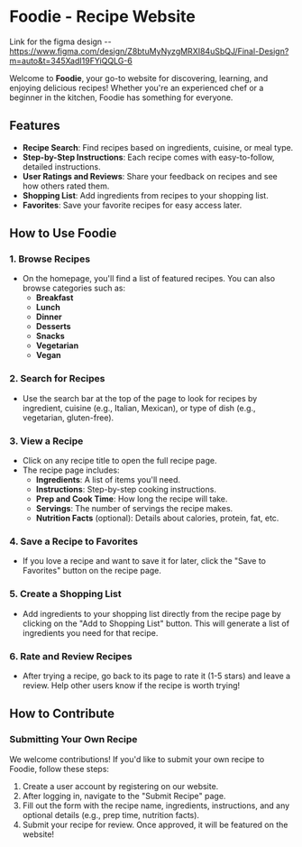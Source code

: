 # Foodie - Recipe Website

Link for the figma design -- https://www.figma.com/design/Z8btuMyNyzgMRXI84uSbQJ/Final-Design?m=auto&t=345XadI19FYiQQLG-6

Welcome to **Foodie**, your go-to website for discovering, learning, and enjoying delicious recipes! Whether you're an experienced chef or a beginner in the kitchen, Foodie has something for everyone.

## Features
- **Recipe Search**: Find recipes based on ingredients, cuisine, or meal type.
- **Step-by-Step Instructions**: Each recipe comes with easy-to-follow, detailed instructions.
- **User Ratings and Reviews**: Share your feedback on recipes and see how others rated them.
- **Shopping List**: Add ingredients from recipes to your shopping list.
- **Favorites**: Save your favorite recipes for easy access later.

## How to Use Foodie

### 1. **Browse Recipes**
- On the homepage, you'll find a list of featured recipes. You can also browse categories such as:
  - **Breakfast**
  - **Lunch**
  - **Dinner**
  - **Desserts**
  - **Snacks**
  - **Vegetarian**
  - **Vegan**
  
### 2. **Search for Recipes**
- Use the search bar at the top of the page to look for recipes by ingredient, cuisine (e.g., Italian, Mexican), or type of dish (e.g., vegetarian, gluten-free).

### 3. **View a Recipe**
- Click on any recipe title to open the full recipe page.
- The recipe page includes:
  - **Ingredients**: A list of items you'll need.
  - **Instructions**: Step-by-step cooking instructions.
  - **Prep and Cook Time**: How long the recipe will take.
  - **Servings**: The number of servings the recipe makes.
  - **Nutrition Facts** (optional): Details about calories, protein, fat, etc.

### 4. **Save a Recipe to Favorites**
- If you love a recipe and want to save it for later, click the "Save to Favorites" button on the recipe page.

### 5. **Create a Shopping List**
- Add ingredients to your shopping list directly from the recipe page by clicking on the "Add to Shopping List" button. This will generate a list of ingredients you need for that recipe.

### 6. **Rate and Review Recipes**
- After trying a recipe, go back to its page to rate it (1-5 stars) and leave a review. Help other users know if the recipe is worth trying!

## How to Contribute

### Submitting Your Own Recipe
We welcome contributions! If you'd like to submit your own recipe to Foodie, follow these steps:
1. Create a user account by registering on our website.
2. After logging in, navigate to the "Submit Recipe" page.
3. Fill out the form with the recipe name, ingredients, instructions, and any optional details (e.g., prep time, nutrition facts).
4. Submit your recipe for review. Once approved, it will be featured on the website!

